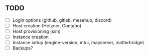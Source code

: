 
## TODO

* [ ] Login options (github, gitlab, mesehub, discord)
* [ ] Host creation (Hetzner, Contabo)
* [ ] Host provisioning (ssh)
* [ ] Instance creation
* [ ] Instance setup (engine-version, mtui, mapserver, matterbridge)
* [ ] Backups?